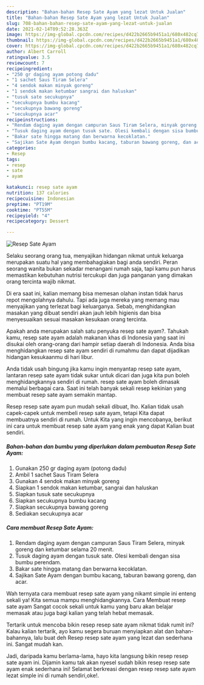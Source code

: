 ```yaml
---
description: "Bahan-bahan Resep Sate Ayam yang lezat Untuk Jualan"
title: "Bahan-bahan Resep Sate Ayam yang lezat Untuk Jualan"
slug: 708-bahan-bahan-resep-sate-ayam-yang-lezat-untuk-jualan
date: 2021-02-14T09:52:28.363Z
image: https://img-global.cpcdn.com/recipes/d422b2665b9451a1/680x482cq70/resep-sate-ayam-foto-resep-utama.jpg
thumbnail: https://img-global.cpcdn.com/recipes/d422b2665b9451a1/680x482cq70/resep-sate-ayam-foto-resep-utama.jpg
cover: https://img-global.cpcdn.com/recipes/d422b2665b9451a1/680x482cq70/resep-sate-ayam-foto-resep-utama.jpg
author: Albert Carroll
ratingvalue: 3.5
reviewcount: 7
recipeingredient:
- "250 gr daging ayam potong dadu"
- "1 sachet Saus Tiram Selera"
- "4 sendok makan minyak goreng"
- "1 sendok makan ketumbar sangrai dan haluskan"
- "tusuk sate secukupnya"
- "secukupnya bumbu kacang"
- "secukupnya bawang goreng"
- "secukupnya acar"
recipeinstructions:
- "Rendam daging ayam dengan campuran Saus Tiram Selera, minyak goreng dan ketumbar selama 20 menit."
- "Tusuk daging ayam dengan tusuk sate. Olesi kembali dengan sisa bumbu perendam."
- "Bakar sate hingga matang dan berwarna kecoklatan."
- "Sajikan Sate Ayam dengan bumbu kacang, taburan bawang goreng, dan acar."
categories:
- Resep
tags:
- resep
- sate
- ayam

katakunci: resep sate ayam 
nutrition: 137 calories
recipecuisine: Indonesian
preptime: "PT19M"
cooktime: "PT55M"
recipeyield: "4"
recipecategory: Dessert

---
```



![Resep Sate Ayam](https://img-global.cpcdn.com/recipes/d422b2665b9451a1/680x482cq70/resep-sate-ayam-foto-resep-utama.jpg)

Selaku seorang orang tua, menyajikan hidangan nikmat untuk keluarga merupakan suatu hal yang membahagiakan bagi anda sendiri. Peran seorang  wanita bukan sekadar menangani rumah saja, tapi kamu pun harus memastikan kebutuhan nutrisi tercukupi dan juga panganan yang dimakan orang tercinta wajib nikmat.

Di era  saat ini, kalian memang bisa memesan olahan instan tidak harus repot mengolahnya dahulu. Tapi ada juga mereka yang memang mau menyajikan yang terlezat bagi keluarganya. Sebab, menghidangkan masakan yang dibuat sendiri akan jauh lebih higienis dan bisa menyesuaikan sesuai masakan kesukaan orang tercinta. 



Apakah anda merupakan salah satu penyuka resep sate ayam?. Tahukah kamu, resep sate ayam adalah makanan khas di Indonesia yang saat ini disukai oleh orang-orang dari hampir setiap daerah di Indonesia. Anda bisa menghidangkan resep sate ayam sendiri di rumahmu dan dapat dijadikan hidangan kesukaanmu di hari libur.

Anda tidak usah bingung jika kamu ingin menyantap resep sate ayam, lantaran resep sate ayam tidak sukar untuk dicari dan juga kita pun boleh menghidangkannya sendiri di rumah. resep sate ayam boleh dimasak memalui berbagai cara. Saat ini telah banyak sekali resep kekinian yang membuat resep sate ayam semakin mantap.

Resep resep sate ayam pun mudah sekali dibuat, lho. Kalian tidak usah capek-capek untuk membeli resep sate ayam, tetapi Kita dapat membuatnya sendiri di rumah. Untuk Kita yang ingin mencobanya, berikut ini cara untuk membuat resep sate ayam yang enak yang dapat Kalian buat sendiri.

<!--inarticleads1-->

##### Bahan-bahan dan bumbu yang diperlukan dalam pembuatan Resep Sate Ayam:

1. Gunakan 250 gr daging ayam (potong dadu)
1. Ambil 1 sachet Saus Tiram Selera
1. Gunakan 4 sendok makan minyak goreng
1. Siapkan 1 sendok makan ketumbar, sangrai dan haluskan
1. Siapkan tusuk sate secukupnya
1. Siapkan secukupnya bumbu kacang
1. Siapkan secukupnya bawang goreng
1. Sediakan secukupnya acar




<!--inarticleads2-->

##### Cara membuat Resep Sate Ayam:

1. Rendam daging ayam dengan campuran Saus Tiram Selera, minyak goreng dan ketumbar selama 20 menit.
1. Tusuk daging ayam dengan tusuk sate. Olesi kembali dengan sisa bumbu perendam.
1. Bakar sate hingga matang dan berwarna kecoklatan.
1. Sajikan Sate Ayam dengan bumbu kacang, taburan bawang goreng, dan acar.




Wah ternyata cara membuat resep sate ayam yang nikamt simple ini enteng sekali ya! Kita semua mampu menghidangkannya. Cara Membuat resep sate ayam Sangat cocok sekali untuk kamu yang baru akan belajar memasak atau juga bagi kalian yang telah hebat memasak.

Tertarik untuk mencoba bikin resep resep sate ayam nikmat tidak rumit ini? Kalau kalian tertarik, ayo kamu segera buruan menyiapkan alat dan bahan-bahannya, lalu buat deh Resep resep sate ayam yang lezat dan sederhana ini. Sangat mudah kan. 

Jadi, daripada kamu berlama-lama, hayo kita langsung bikin resep resep sate ayam ini. Dijamin kamu tak akan nyesel sudah bikin resep resep sate ayam enak sederhana ini! Selamat berkreasi dengan resep resep sate ayam lezat simple ini di rumah sendiri,oke!.

